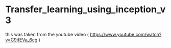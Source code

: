 # Transfer_learning_using_inception_v3
this was taken from the youtube video ( https://www.youtube.com/watch?v=C9ifEVa_6cg )
